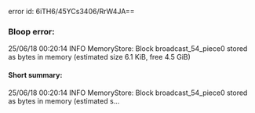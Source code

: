 error id: 6iTH6/45YCs3406/RrW4JA==
### Bloop error:

25/06/18 00:20:14 INFO MemoryStore: Block broadcast_54_piece0 stored as bytes in memory (estimated size 6.1 KiB, free 4.5 GiB)
#### Short summary: 

25/06/18 00:20:14 INFO MemoryStore: Block broadcast_54_piece0 stored as bytes in memory (estimated s...